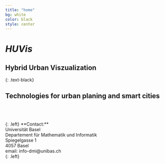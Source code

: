```yaml
---
title: "home"
bg: white
color: black
style: center
---
```


# *HUVis*

## **H**ybrid **U**rban **V**iszualization

{: .text-black}

<span class="fa-stack subtlecircle" style="font-size:100px; background:rgba(166,166,166,0.1)">
  <i class="fa fa-circle fa-stack-2x text-turquoise"></i>
  <i class="fa fa-building fa-stack-2x text-black"></i> 
</span>



## Technologies for urban planing and smart cities
<br/>
<br/>
<br/>
{: .left}
**Contact:**<br/>
Universität Basel<br/>
Departement für Mathematik und Informatik<br/>
Spiegelgasse 1<br/>
4057 Basel<br/>
email: info-dmi@unibas.ch<br/>
{: .left}






